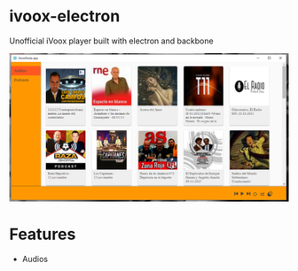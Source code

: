 ivoox-electron
===========

Unofficial iVoox player built with electron and backbone

![](player.png)

# Features

* Audios

